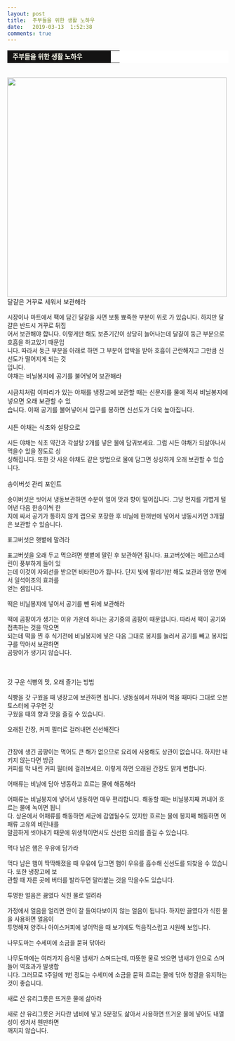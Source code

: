 ```yaml
---
layout: post
title:  주부들을 위한 생활 노하우
date:   2019-03-13  1:52:38
comments: true
---
```




<div><table width="99%" bgcolor="#ffffff" cellspacing="1" cellpadding="2"><tbody><tr><td width="220" bgcolor="#141313" style-="border-bottom:#141313 1px solid; border-left:#141313 1px solid; border-top:#141313 1px solid; &#13;&#10;border-right:#141313 1px solid"><span style="color: rgb(0, 0, 0); font-family: 맑은 고딕, dotum, verdana; font-size: 11pt;"><strong><span syle="font-size:11pt"><font color="#fffff0">&nbsp;주부들을 위한 생활 노하우</font></span></strong></span></td><td style="border-width: 0px 0px 1px; border-style: solid; border-color: rgb(255, 255, 255) rgb(255, 255, 255) rgb(20, 19, 19);"><span style="font-size: 11pt;"><font color="#000000">&nbsp;</font></span></td></tr></tbody></table></div><br><span data-url="https://t1.daumcdn.net/cfile/tistory/111097334C4B18BB27?download" data-lightbox="lightbox"><img width="500" height="302" style="height: auto; cursor: pointer; max-width: 100%;" alt="" src="https://t1.daumcdn.net/cfile/tistory/111097334C4B18BB27" filename="cfile10.uf@111097334C4B18BB277ADC.jpg" filemime=""></span>달걀은 거꾸로 세워서 보관해라<span style="font-size: 10pt;"><br><br>시장이나 마트에서 팩에 담긴 달걀을 사면 보통 뾰족한 부분이 위로 가 있습니다. 하지만 달걀은 반드시 </span><span style="font-size: 10pt;">거꾸로 뒤집<br> 어서 보관해야 합니다. 이렇게만 해도 보존기간이 상당히 늘어나는데 달걀이 둥근 부분으로 </span><span style="font-size: 10pt;">호흡을 하고있기 때문입<br> 니다. 따라서 둥근 부분을 아래로 하면 그 부분이 압박을 받아 호흡이 곤란해지</span><span style="font-size: 10pt;">고 그만큼 신선도가 떨어지게 되는 것<br> 입니다.<br></span>야채는 비닐봉지에 공기를 불어넣어 보관해라</span><span style="font-size:10pt;"><br></span><br> 시금치처럼 이파리가 있는 야채를 냉장고에 보관할 때는 신문지를 물에 적셔 비닐봉지에 넣으면 오래 보관할 수 있<br> 습니다. 이때 공기를 불어넣어서 입구를 봉하면 신선도가 더욱 높아집니다.<font size="3"> <br><br></font>시든 야채는 식초와 설탕으로<span style="font-size: 10pt;"><br><br>시든 야채는 식초 약간과 각설탕 2개를 넣은 물에 담궈보세요. 그럼 시든 야채가 되살아나서 먹을수 있을 정도로 싱<br> 싱해집니다. 또한 갓 사온 야채도 같은 방법으로 물에 담그면 싱싱하게 오래 보관할 수 있습니다.</span> <br><br>송이버섯 관리 포인트<span style="font-size: 10pt;"><br><br>송이버섯은 씻어서 냉동보관하면 수분이 얼어 맛과 향이 떨어집니다. 그냥 먼지를 가볍게 털어낸 다음 한송이씩 한<br> 지에 싸서 공기가 통하지 않게 랩으로 포장한 후 비닐에 한꺼번에 넣어서 냉동시키면 3개월은 보관할 수 있습니다.<br><br>표고버섯은 햇볕에 말려라<span style="font-size: 10pt;"><br><br>표고버섯을 오래 두고 먹으려면 햇볕에 말린 후 보관하면 됩니다. 표고버섯에는 에르고스테린이 풍부하게 들어 있<br> 는데 이것이 자외선을 받으면 비타민D가 됩니다. 단지 빛에 말리기만 해도 보관과 영양 면에서 일석이조의 효과를 <br> 얻는 셈입니다.<br><br>떡은 비닐봉지에 넣어서 공기를 뺀 뒤에 보관해라<span style="font-size: 10pt;"><br><br>떡에 곰팡이가 생기는 이유 가운데 하나는 공기중의 곰팡이 때문입니다. 따라서 떡이 공기와 접촉하는 것을 막으면 <br> 되는데 떡을 찐 후 식기전에 비닐봉지에 넣은 다음 그대로 봉지를 눌러서 공기를 빼고 봉지입구를 막아서 보관하면 <br> 곰팡이가 생기지 않습니다.<br><br><br><br>갓 구운 식빵의 맛, 오래 즐기는 방법<span style="font-size: 10pt;"><br><br>식빵을 갓 구웠을 때 냉장고에 보관하면 됩니다. 냉동실에서 꺼내어 먹을 때마다 그대로 오븐토스터에 구우면 갓 <br> 구웠을 때의 향과 맛을 즐길 수 있습니다.<br><br>오래된 간장, 커피 필터로 걸러내면 신선해진다</h3></div><span style="font-size: 10pt;"><div><br><br>간장에 생긴 곰팡이는 먹어도 큰 해가 없으므로 요리에 사용해도 상관이 없습니다. 하지만 내키지 않는다면 방금 <br> 커피를 막 내린 커피 필터에 걸러보세요. 이렇게 하면 오래된 간장도 맑게 변합니다.<br><br>어패류는 비닐에 담아 냉동하고 흐르는 물에 해동해라<span style="font-size: 10pt;"><br><br>어패류는 비닐봉지에 넣어서 냉동하면 매우 편리합니다. 해동할 때는 비닐봉지째 꺼내어 흐르는 물에 녹이면 됩니<br> 다. 상온에서 어패류를 해동하면 세균에 감염될수도 있지만 흐르는 물에 봉지째 해동하면 어패류 고유의 비린내를 <br> 말끔하게 씻어내기 때문에 위생적이면서도 신선한 요리를 즐길 수 있습니다.<br><br>먹다 남은 햄은 우유에 담가라<span style="font-size: 10pt;"><br><br>먹다 남은 햄이 딱딱해졌을 때 우유에 담그면 햄이 우유를 흡수해 신선도를 되찾을 수 있습니다. 또한 냉장고에 보<br> 관할 때 자른 곳에 버터를 발라두면 말라붙는 것을 막을수도 있습니다.<br><br>투명한 얼음은 끓였다 식힌 물로 얼려라<span style="font-size: 10pt;"><br><br>가정에서 얼음을 얼리면 안이 잘 들여다보이지 않는 얼음이 됩니다. 하지만 끓였다가 식힌 물을 사용하면 얼음이 <br> 투명해져 양주나 아이스커피에 넣어먹을 때 보기에도 먹음직스럽고 시원해 보입니다.<br><br>나무도마는 수세미에 소금을 묻혀 닦아라<span style="font-size: 10pt;"><br><br>나무도마에는 여러가지 음식물 냄새가 스며드는데, 따뜻한 물로 씻으면 냄새가 안으로 스며들어 역효과가 발생합<br> 니다. 그러므로 1주일에 1번 정도는 수세미에 소금을 묻혀 흐르는 물에 닦아 청결을 유지하는 것이 좋습니다.<br><br>새로 산 유리그릇은 뜨거운 물에 삶아라</span></span></span></span></span></span></span></span><span style="font-size:10pt;"><br><br>새로 산 유리그릇은 커다란 냄비에 넣고 5분정도 삶아서 사용하면 뜨거운 물에 넣어도 내열성이 생겨서 웬만하면 <br> 깨지지 않습니다.</span>